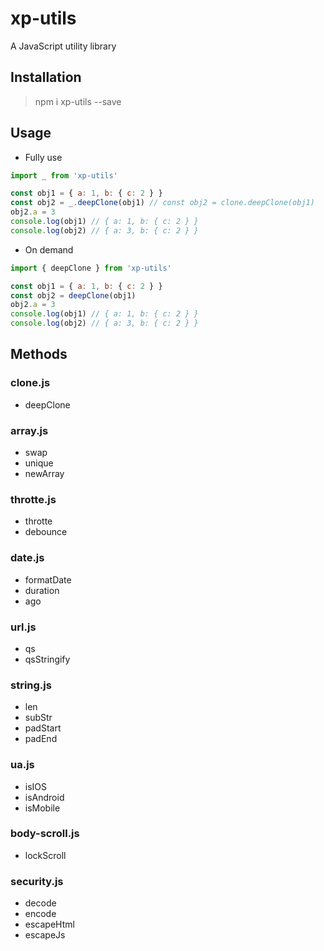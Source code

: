 # xp-utils
A JavaScript utility library

## Installation

> npm i xp-utils --save

## Usage
* Fully use

```js
import _ from 'xp-utils'

const obj1 = { a: 1, b: { c: 2 } }
const obj2 = _.deepClone(obj1) // const obj2 = clone.deepClone(obj1)
obj2.a = 3
console.log(obj1) // { a: 1, b: { c: 2 } }
console.log(obj2) // { a: 3, b: { c: 2 } }
```

* On demand

```js
import { deepClone } from 'xp-utils'

const obj1 = { a: 1, b: { c: 2 } }
const obj2 = deepClone(obj1)
obj2.a = 3
console.log(obj1) // { a: 1, b: { c: 2 } }
console.log(obj2) // { a: 3, b: { c: 2 } }

```

## Methods
### clone.js
* deepClone

### array.js
* swap
* unique
* newArray

### throtte.js
* throtte
* debounce

### date.js
* formatDate
* duration
* ago

### url.js
* qs
* qsStringify

### string.js
* len
* subStr
* padStart
* padEnd

### ua.js
* isIOS
* isAndroid
* isMobile

### body-scroll.js
* lockScroll

### security.js
* decode
* encode
* escapeHtml
* escapeJs
